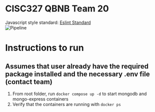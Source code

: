 # CISC327 QBNB Team 20
Javascript style standard: [Eslint Standard](https://github.com/standard/eslint-config-standard)
<br />
![Pipeline](https://github.com/BasicallyOk/CISC327_20/actions/workflows/ci-pipeline.yml/badge.svg)
<br />
# Instructions to run
## Assumes that user already have the required package installed and the necessary .env file (contact team)
1. From root folder, run `docker compose up -d` to start mongodb and mongo-express containers
2. Verify that the containers are running with `docker ps`
